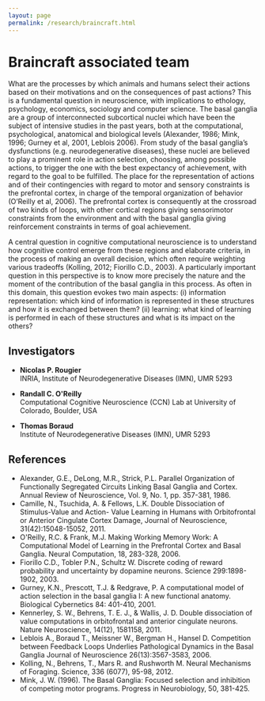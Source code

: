 ```yaml
---
layout: page
permalink: /research/braincraft.html
---
```


# Braincraft associated team

What are the processes by which animals and humans select their actions based
on their motivations and on the consequences of past actions? This is a
fundamental question in neuroscience, with implications to ethology,
psychology, economics, sociology and computer science. The basal ganglia are a
group of interconnected subcortical nuclei which have been the subject of
intensive studies in the past years, both at the computational, psychological,
anatomical and biological levels (Alexander, 1986; Mink, 1996; Gurney et al,
2001, Leblois 2006). From study of the basal ganglia’s dysfunctions
(e.g. neurodegenerative diseases), these nuclei are believed to play a
prominent role in action selection, choosing, among possible actions, to
trigger the one with the best expectancy of achievement, with regard to the
goal to be fulfilled. The place for the representation of actions and of their
contingencies with regard to motor and sensory constraints is the prefrontal
cortex, in charge of the temporal organization of behavior (O’Reilly et al,
2006). The prefrontal cortex is consequently at the crossroad of two kinds of
loops, with other cortical regions giving sensorimotor constraints from the
environment and with the basal ganglia giving reinforcement constraints in
terms of goal achievement.

A central question in cognitive computational neuroscience is to understand how
cognitive control emerge from these regions and elaborate criteria, in the
process of making an overall decision, which often require weighting various
tradeoffs (Kolling, 2012; Fiorillo C.D., 2003). A particularly important
question in this perspective is to know more precisely the nature and the
moment of the contribution of the basal ganglia in this process. As often in
this domain, this question evokes two main aspects: (i) information
representation: which kind of information is represented in these structures
and how it is exchanged between them? (ii) learning: what kind of learning is
performed in each of these structures and what is its impact on the others?

## Investigators

* **Nicolas P. Rougier**  
  INRIA, Institute of Neurodegenerative Diseases (IMN), UMR 5293

* **Randall C. O'Reilly**  
  Computational Cognitive Neuroscience (CCN) Lab at University of Colorado, Boulder, USA

* **Thomas Boraud**  
  Institute of Neurodegenerative Diseases (IMN), UMR 5293


## References

* Alexander, G.E., DeLong, M.R., Strick, P.L. Parallel Organization of
  Functionally Segregated Circuits Linking Basal Ganglia and Cortex. Annual
  Review of Neuroscience, Vol. 9, No. 1, pp. 357-381, 1986.
* Camille, N., Tsuchida, A. & Fellows, L.K. Double Dissociation of
  Stimulus-Value and Action- Value Learning in Humans with Orbitofrontal or
  Anterior Cingulate Cortex Damage, Journal of Neuroscience,
  31(42):15048-15052, 2011.
* O'Reilly, R.C. & Frank, M.J. Making Working Memory Work: A Computational
  Model of Learning in the Prefrontal Cortex and Basal Ganglia. Neural
  Computation, 18, 283-328, 2006.
* Fiorillo C.D., Tobler P.N., Schultz W. Discrete coding of reward probability
  and uncertainty by dopamine neurons. Science 299:1898-1902, 2003.
* Gurney, K.N., Prescott, T.J. & Redgrave, P. A computational model of action
  selection in the basal ganglia I: A new functional anatomy. Biological
  Cybernetics 84: 401-410, 2001.
* Kennerley, S. W., Behrens, T. E. J., & Wallis, J. D. Double dissociation of
  value computations in orbitofrontal and anterior cingulate neurons. Nature
  Neuroscience, 14(12), 1581158, 2011.
* Leblois A., Boraud T., Meissner W., Bergman H., Hansel D. Competition between
  Feedback Loops Underlies Pathological Dynamics in the Basal Ganglia Journal
  of Neuroscience 26(13):3567-3583, 2006.
* Kolling, N., Behrens, T., Mars R. and Rushworth M. Neural Mechanisms of
  Foraging. Science, 336 (6077), 95-98, 2012.
* Mink, J. W. (1996). The Basal Ganglia: Focused selection and inhibition of
  competing motor programs. Progress in Neurobiology, 50, 381-425.
